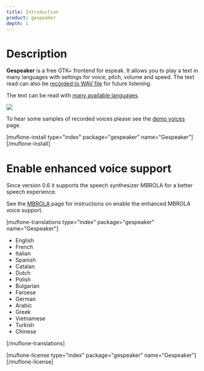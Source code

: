 ```yaml
---
title: Introduction
product: gespeaker
depth: 1
---
```


# Description

**Gespeaker** is a free GTK+ frontend for espeak. It allows you to play a text in many languages with settings for voice, pitch, volume and speed. The text read can also be [recorded to WAV file](../demo) for future listening.

The text can be read with [many available languages](../languages).

![](/resources/gespeaker/archive/latest/english/main.png?classes=center)

To hear some samples of recorded voices please see the [demo voices](../demo) page.

[muflone-install type="index" package="gespeaker" name="Gespeaker"][/muflone-install]

# Enable enhanced voice support

Since version 0.6 it supports the speech synthesizer MBROLA for a better speech experience.

See the [MBROLA](../mbrola) page for instructions on enable the enhanced MBROLA voice support.

[muflone-translations type="index" package="gespeaker" name="Gespeaker"]
* English
* French
* Italian
* Spanish
* Catalan
* Dutch
* Polish
* Bulgarian
* Faroese
* German
* Arabic
* Greek
* Vietnamese
* Turkish
* Chinese

[/muflone-translations]

[muflone-license type="index" package="gespeaker" name="Gespeaker"][/muflone-license]